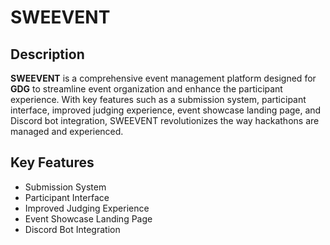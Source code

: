 # SWEEVENT 
## Description
**SWEEVENT** is a comprehensive event management platform designed for **GDG** to streamline event organization and enhance the participant experience. With key features such as a submission system, participant interface, improved judging experience, event showcase landing page, and Discord bot integration, SWEEVENT revolutionizes the way hackathons are managed and experienced.
## Key Features

- Submission System
- Participant Interface
- Improved Judging Experience
- Event Showcase Landing Page
- Discord Bot Integration
